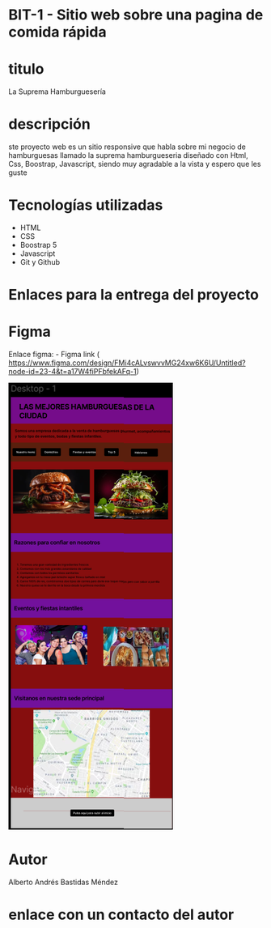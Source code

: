 # BIT-1 - Sitio web sobre una pagina de comida rápida

# titulo
La Suprema Hamburguesería

# descripción

ste proyecto web es un sitio responsive que habla sobre mi negocio de hamburguesas llamado la suprema hamburgueseria diseñado con Html, Css, Boostrap, Javascript, siendo muy agradable a la vista y espero que les guste


# Tecnologías utilizadas

- HTML
- CSS
- Boostrap 5
- Javascript
- Git y Github 

# Enlaces para la entrega del proyecto

# Figma

Enlace figma: - Figma link ( https://www.figma.com/design/FMi4cALvswvvMG24xw6K6U/Untitled?node-id=23-4&t=a17W4fiPFbfekAFq-1)


![Imagen figma](./BIT-1/assets/figma.png)

# Autor

Alberto Andrés Bastidas Méndez

# enlace con un contacto del autor
